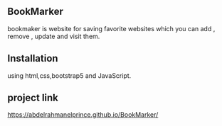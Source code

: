 ## BookMarker

bookmaker is website for saving favorite websites which you can add , remove , update and visit them.

## Installation
using html,css,bootstrap5 and JavaScript.

## project link
https://abdelrahmanelprince.github.io/BookMarker/
